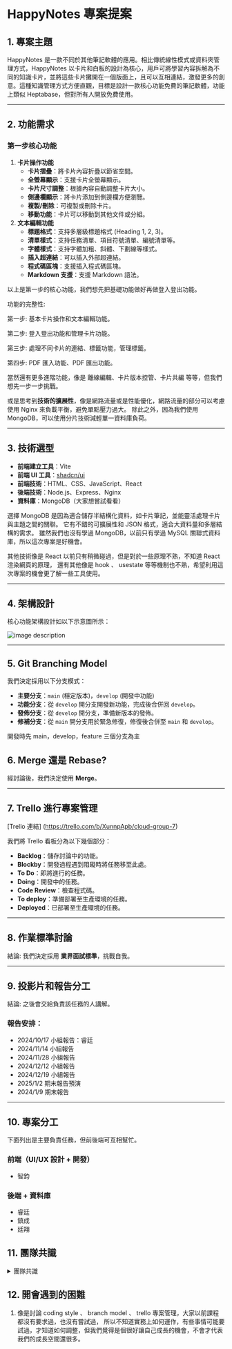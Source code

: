 # **HappyNotes** 專案提案

## 1. 專案主題

HappyNotes 是一款不同於其他筆記軟體的應用。相比傳統線性模式或資料夾管理方式，HappyNotes 以卡片和白板的設計為核心，用戶可將學習內容拆解為不同的知識卡片，並將這些卡片攤開在一個版面上，且可以互相連結，激發更多的創意。這種知識管理方式方便直觀，目標是設計一款核心功能免費的筆記軟體，功能上類似 Heptabase，但對所有人開放免費使用。

---

## 2. 功能需求

### 第一步核心功能

1. **卡片操作功能**
    - **卡片摺疊**：將卡片內容折疊以節省空間。
    - **全螢幕顯示**：支援卡片全螢幕顯示。
    - **卡片尺寸調整**：根據內容自動調整卡片大小。
    - **側邊欄顯示**：將卡片添加到側邊欄方便瀏覽。
    - **複製/刪除**：可複製或刪除卡片。
    - **移動功能**：卡片可以移動到其他文件或分組。
2. **文本編輯功能**
    - **標題格式**：支持多層級標題格式 (Heading 1, 2, 3)。
    - **清單樣式**：支持任務清單、項目符號清單、編號清單等。
    - **字體樣式**：支持字體加粗、斜體、下劃線等樣式。
    - **插入超連結**：可以插入外部超連結。
    - **程式碼區塊**：支援插入程式碼區塊。
    - **Markdown 支援**：支援 Markdown 語法。
    

以上是第一步的核心功能，我們想先把基礎功能做好再做登入登出功能。

功能的完整性: 

第一步: 基本卡片操作和文本編輯功能。

第二步: 登入登出功能和管理卡片功能。

第三步: 處理不同卡片的連結、標籤功能，管理標籤。

第四步: PDF 匯入功能、PDF 匯出功能。

當然還有更多進階功能，像是 離線編輯、卡片版本控管、卡片共編 等等，但我們想先一步一步挑戰。

或是思考到**技術的擴展性**，像是網路流量或是性能優化，網路流量的部分可以考慮使用 Nginx 來負載平衡，避免單點壓力過大。
除此之外，因為我們使用 MongoDB，可以使用分片技術減輕單一資料庫負荷。

---

## 3. 技術選型
- **前端建立工具**：Vite
- **前端 UI 工具**：[shadcn/ui](https://ui.shadcn.com/)
- **前端技術**：HTML、CSS、JavaScript、React
- **後端技術**：Node.js、Express、Nginx
- **資料庫**：MongoDB（大家想嘗試看看）


選擇 MongoDB 是因為適合儲存半結構化資料，如卡片筆記，並能靈活處理卡片與主題之間的關聯。
它有不錯的可擴展性和 JSON 格式，適合大資料量和多層結構的需求。
雖然我們也沒有學過 MongoDB，以前只有學過 MySQL 關聯式資料庫，所以這次專案是好機會。

其他技術像是 React 以前只有稍微碰過，但是對於一些原理不熟，不知道 React 渲染網頁的原理，
還有其他像是 hook 、 usestate 等等機制也不熟，希望利用這次專案的機會更了解一些工具使用。



---

## 4. 架構設計

核心功能架構設計如以下示意圖所示：

![image description](./asset/image1-main_function.png)


---

## 5. Git Branching Model

我們決定採用以下分支模式：

- **主要分支**：`main` (穩定版本)，`develop` (開發中功能)
- **功能分支**：從 `develop` 開分支開發新功能，完成後合併回 `develop`。
- **發佈分支**：從 `develop` 開分支，準備新版本的發佈。
- **修補分支**：從 `main` 開分支用於緊急修復，修復後合併至 `main` 和 `develop`。

開發時先 main，develop，feature 三個分支為主

## 6. Merge 還是 Rebase? 

經討論後，我們決定使用 **Merge**。

---

## 7. Trello 進行專案管理

[Trello 連結] (https://trello.com/b/XunnpApb/cloud-group-7)

我們將 Trello 看板分為以下幾個部分：

- **Backlog**：儲存討論中的功能。
- **Blockby**：開發過程遇到阻礙時將任務移至此處。
- **To Do**：即將進行的任務。
- **Doing**：開發中的任務。
- **Code Review**：檢查程式碼。
- **To deploy**：準備部署至生產環境的任務。
- **Deployed**：已部署至生產環境的任務。

---

## 8. 作業標準討論

結論: 我們決定採用 **業界面試標準**，挑戰自我。

---

## 9. 投影片和報告分工

結論: 之後會交給負責該任務的人講解。

### 報告安排：

- 2024/10/17 小組報告：睿廷
- 2024/11/14 小組報告
- 2024/11/28 小組報告
- 2024/12/12 小組報告
- 2024/12/19 小組報告
- 2025/1/2 期末報告預演
- 2024/1/9 期末報告

---

## 10. 專案分工

下面列出是主要負責任務，但前後端可互相幫忙。

### 前端（UI/UX 設計 + 開發）

- 智鈞

### 後端 + 資料庫

- 睿廷
- 鎮成
- 廷翔


## 11. 團隊共識
<details>
  <summary>團隊共識</summary>

   ### 1. 技術選型
  - **前端建立工具**：Vite
  - **前端 UI 工具**：[shadcn/ui](https://ui.shadcn.com/)
  - **前端技術**：HTML、CSS、JavaScript、React
  -   **後端技術**：Node.js、Express、Nginx
-   **資料庫**：MongoDB（大家想嘗試看看）


  ### 2. 決定 repo 是其他人 fork 出去

  ### 3. 統一使用 merge 合併

  ### 4. Git Branching Model

我們決定採用以下分支模式：

  主要分支：main (穩定版本)，develop (開發中功能)

  功能分支：從 develop 開分支開發新功能，完成後合併回 develop。

  發佈分支：從 develop 開分支，準備新版本的發佈。

  修補分支：從 main 開分支用於緊急修復，修復後合併至 main 和 develop。
  
  開發時先 main，develop，feature 三個分支為主 


### 5. Commit 規範
  
- `feat`: 新功能
- `fix`: 修補 bug
- `refactor`: 重構，不涉及功能或 bug 修正
- `build`: 更改建置系統或外部依賴
- `chore`: 依賴更新，無關 src 或 test 文件修改
- `perf`: 改善效能
- `test`: 新增/更新測試
- `revert`: 還原先前的 commit
- `docs`: 文件更新
- `style`: 程式碼格式修正（如移除空白、調整縮排）

### 6. Coding Style

  ### 1. 縮排與行長

- **縮排**：使用 4 個空格。
- **行長**：保持每行 80 到 100 個字元。

### 2. 變數命名

- 使用駝峰命名法（camelCase），變數名稱應具語義。

```jsx
let totalCost = 0;
function calculateTotal() { /* ... */ }
```

### 3. 常數命名

- 使用大寫字母和底線命名常數。

```jsx
const MAX_LIMIT = 100;

```

### 4. 使用嚴格模式

- 在程式開頭使用 `"use strict";`。

```jsx
"use strict";

```

### 5. 使用 `const` 和 `let` 代替 `var`

- **const** 用於不可變變數，**let** 用於區域變數。

```jsx
const PI = 3.14;
let count = 0;

```

### 6. 分號

- 每行結尾都應加上分號。

```jsx
let x = 5;
let y = 10;

```

### 7. 函式定義

- 儘量使用箭頭函式 (arrow functions)，保持函式小而精簡。

```jsx
const add = (a, b) => a + b;

```

### 8. 陣列與物件

- 使用物件和陣列字面量定義。

```jsx
const person = {
  name: 'John',
  age: 30,
  city: 'New York'
};

const numbers = [1, 2, 3, 4, 5];

```

### 9. 條件判斷

- 使用嚴格相等符號 (`===`)。

```jsx
if (a === b) { /* ... */ }

```

### 10. 字串處理

- 儘量使用模板字串（Template Literals）。

```jsx
const name = 'Alice';
console.log(`Hello, ${name}!`);

```

### 11. 解構賦值

- 使用解構賦值提取物件或陣列的值。

```jsx
const { name, age } = person;
const [first, second] = numbers;

```

### 12. 註解

- 善用單行註解和多行註解來說明程式邏輯。

```jsx
// 單行註解
/* 多行註解 */

```

### 13. 避免巢狀過深

- 將過度巢狀的程式碼抽取為小函式，提升可讀性。

### 14. 錯誤處理

- 使用 `try/catch` 進行錯誤處理，避免崩潰。

```jsx
try {
  // 程式碼
} catch (error) {
  console.error(error);
}

```

  
</details>

## 12. 開會遇到的困難

1. 像是討論 coding style 、 branch model 、 trello 專案管理，大家以前課程都沒有要求過，也沒有嘗試過，
所以不知道實務上如何運作，有些事情可能要試過，才知道如何調整，但我們覺得是個很好讓自己成長的機會，不會才代表我們的成長空間還很多。

